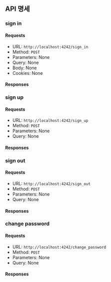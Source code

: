 ## API 명세

### sign in

#### Requests

- URL: `http://localhost:4242/sign_in`
- Method: `POST`
- Parameters: None
- Query: None
- Body: None
- Cookies: None

#### Responses

### sign up

#### Requests

- URL: `http://localhost:4242/sign_up`
- Method: `POST`
- Parameters: None
- Query: None

#### Responses

### sign out

#### Requests

- URL: `http://localhost:4242/sign_out`
- Method: `POST`
- Parameters: None
- Query: None

#### Responses

### change password

#### Requests

- URL: `http://localhost:4242/change_password`
- Method: `POST`
- Parameters: None
- Query: None

#### Responses